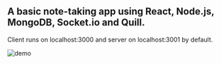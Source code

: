 ## A basic note-taking app using React, Node.js, MongoDB, Socket.io and Quill.

Client runs on localhost:3000 and server on localhost:3001 by default.

![demo](https://user-images.githubusercontent.com/33134647/117284941-07d1b780-ae85-11eb-9ec9-05400422fb5f.gif)
